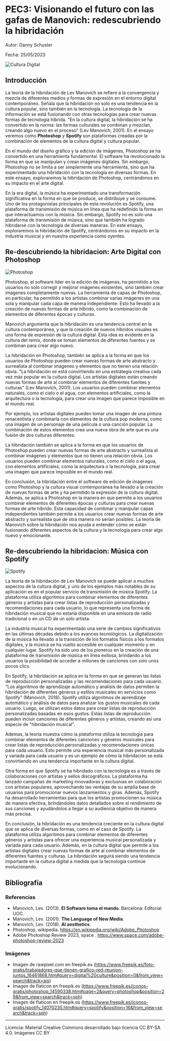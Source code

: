 # PEC3: Visionando el futuro con las gafas de Manovich: redescubriendo la hibridación

Autor: Danny Schuster

Fecha: 25/05/2023

![Cultura Digital](https://img.freepik.com/foto-gratis/trabajadores-que-tienen-grafico-red-reunion-juntos_53876-121359.jpg?w=996&t=st=1684314888~exp=1684315488~hmac=ca35d587f8a1165b747bc64ec3675fc9c2766a512a6a2fb1bd2c1b553fa4f841)


## Introducción

La teoría de la hibridación de Lev Manovich se refiere a la convergencia y mezcla de diferentes medios y formas de expresión en el entorno digital contemporáneo. Señala que la hibridación no solo es una tendencia en la cultura popular, sino también en la tecnología. La tecnología de la información se está fusionando con otras tecnologías para crear nuevas formas de tecnología híbrida. "En la cultura digital, la hibridación se ha convertido en la norma: las formas culturales se combinan y mezclan, creando algo nuevo en el proceso" (Lev Manovich, 2001). En el ensayo veremos como **Photoshop** y **Spotify** son plataformas creadas por la combinación de elementos de la cultura digital y cultura popular.

En el mundo del diseño gráfico y la edición de imágenes, Photoshop se ha convertido en una herramienta fundamental. El software ha revolucionado la forma en que se manipulan y crean imágenes digitales. Sin embargo, Photoshop no se limita a ser simplemente una herramienta, sino que ha experimentado una hibridación con la tecnología en diversas formas. En este ensayo, exploraremos la hibridación de Photoshop, centrándonos en su impacto en el arte digital.

En la era digital, la música ha experimentado una transformación significativa en la forma en que se produce, se distribuye y se consume. Uno de los protagonistas principales de esta revolución es Spotify, una plataforma de transmisión de música en línea que ha redefinido la forma en que interactuamos con la música. Sin embargo, Spotify no es solo una plataforma de transmisión de música, sino que también ha logrado hibridarse con la tecnología de diversas maneras. En este ensayo, exploraremos la hibridación de Spotify, centrándonos en su impacto en la industria musical y en nuestra experiencia como oyentes.


## Re-descubriendo la hibridacion: Arte Digital con Photoshop

![Photoshop](https://cdn-icons-png.flaticon.com/512/541/541586.png?w=740&t=st=1684309349~exp=1684309949~hmac=5c646df59c55fcaf280e427f6b68c932d7f3a719505fa4e66fa39ede7439e9eb)

Photoshop, el software líder en la edición de imágenes, ha permitido a los usuarios no solo corregir y mejorar imágenes existentes, sino también crear imágenes completamente nuevas. La herramienta de capas de Photoshop, en particular, ha permitido a los artistas combinar varias imágenes en una sola y manipular cada capa de manera independiente. Esto ha llevado a la creación de nuevas formas de arte híbrido, como la combinación de elementos de diferentes épocas y culturas.

Manovich argumenta que la hibridación es una tendencia central en la cultura contemporánea, y que la creación de nuevos híbridos visuales es una forma de expresión de la cultura digital. Esta idea es evidente en la cultura del remix, donde se toman elementos de diferentes fuentes y se combinan para crear algo nuevo.

La hibridación en Photoshop, también se aplica a la forma en que los usuarios de Photoshop pueden crear nuevas formas de arte abstracto y surrealista al combinar imágenes y elementos que no tienen una relación obvia. "La hibridación se está convirtiendo en una estrategia creativa cada vez más popular en la cultura digital. Los artistas digitales están creando nuevas formas de arte al combinar elementos de diferentes fuentes y culturas" (Lev Manovich, 2001). Los usuarios pueden combinar elementos naturales, como el cielo o el agua, con elementos artificiales, como la arquitectura o la tecnología, para crear una imagen que parece imposible en el mundo real.

Por ejemplo, los artistas digitales pueden tomar una imagen de una pintura renacentista y combinarla con elementos de la cultura pop moderna, como una imagen de un personaje de una película o una canción popular. La combinación de estos elementos crea una nueva obra de arte que es una fusión de dos culturas diferentes.

La hibridación también se aplica a la forma en que los usuarios de Photoshop pueden crear nuevas formas de arte abstracto y surrealista al combinar imágenes y elementos que no tienen una relación obvia. Los usuarios pueden combinar elementos naturales, como el cielo o el agua, con elementos artificiales, como la arquitectura o la tecnología, para crear una imagen que parece imposible en el mundo real.

En conclusión, la hibridación entre el software de edición de imágenes como Photoshop y la cultura visual contemporánea ha llevado a la creación de nuevas formas de arte y ha permitido la expresión de la cultura digital. Además, se aplica a Photoshop en la manera en que permite a los usuarios combinar elementos de diferentes épocas y culturas para crear nuevas formas de arte híbrido. Esta capacidad de combinar y manipular capas independientes también permite a los usuarios crear nuevas formas de arte abstracto y surrealista que de otra manera no serían posibles. La teoría de Manovich sobre la hibridación nos ayuda a entender cómo se están fusionando diferentes aspectos de la cultura y la tecnología para crear algo nuevo y emocionante.


## Re-descubriendo la hibridacion: Música con Spotify

![Spotify](https://cdn-icons-png.flaticon.com/512/174/174872.png?w=740&t=st=1684317003~exp=1684317603~hmac=13dc19170ef81ad09a9199325e51f3864649a8adeb322784b83e9468653a82b6)

La teoría de la hibridación de Lev Manovich se puede aplicar a muchos aspectos de la cultura digital, y uno de los ejemplos más notables de su aplicación es en el popular servicio de transmisión de música Spotify. La plataforma utiliza algoritmos para combinar elementos de diferentes géneros y artistas para crear listas de reproducción personalizadas y recomendaciones para cada usuario, lo que representa una forma de hibridación musical que no estaría disponible en una emisora de radio tradicional o en un CD de un solo artista.

La industria musical ha experimentado una serie de cambios significativos en las últimas décadas debido a los avances tecnológicos. La digitalización de la música ha llevado a la transición de los formatos físicos a los formatos digitales, y la música se ha vuelto accesible en cualquier momento y en cualquier lugar. Spotify ha sido uno de los pioneros en la creación de una plataforma de transmisión de música en línea exitosa, brindando a los usuarios la posibilidad de acceder a millones de canciones con solo unos pocos clics.

En Spotify, la hibridación se aplica en la forma en que se generan las listas de reproducción personalizadas y las recomendaciones para cada usuario. "Los algoritmos de aprendizaje automático y análisis de datos permiten la hibridación de diferentes géneros y estilos musicales en servicios como Spotify" (Manovich, 2018). Spotify utiliza algoritmos de aprendizaje automático y análisis de datos para analizar los gustos musicales de cada usuario. Luego, se utilizan estos datos para crear listas de reproducción personalizadas basadas en esos gustos. Estas listas de reproducción pueden incluir canciones de diferentes géneros y artistas, creando así una especie de "hibridación musical".

Ademas, la teoría muestra cómo la plataforma utiliza la tecnología para combinar elementos de diferentes canciones y géneros musicales para crear listas de reproducción personalizadas y recomendaciones únicas para cada usuario. Esto permite una experiencia musical más personalizada y variada para cada usuario y es un ejemplo de cómo la hibridación se está convirtiendo en una tendencia importante en la cultura digital.

Otra forma en que Spotify se ha hibridado con la tecnología es a través de colaboraciones con artistas y sellos discográficos. La plataforma ha lanzado campañas de marketing innovadoras y exclusivas en colaboración con artistas populares, aprovechando las ventajas de su amplia base de usuarios para promocionar nuevos lanzamientos y giras. Además, Spotify ha desarrollado herramientas para que los artistas promocionen su música de manera efectiva, brindándoles datos detallados sobre el rendimiento de sus canciones y ayudándolos a llegar a su audiencia objetivo de manera más precisa.

En conclusión, la hibridación es una tendencia creciente en la cultura digital que se aplica de diversas formas, como en el caso de Spotify. La plataforma utiliza algoritmos para combinar elementos de diferentes géneros y artistas para ofrecer una experiencia musical personalizada y variada para cada usuario. Además, en la cultura digital que permite a los artistas digitales crear nuevas formas de arte al combinar elementos de diferentes fuentes y culturas. La hibridación seguirá siendo una tendencia importante en la cultura digital a medida que la tecnología continúe evolucionando.


## Bibliografía

### Referencias
* Manovich, Lev. (2013). **El Software toma el mando**. Barcelona: Editorial UOC.
* Manovich, Lev. (2001). **The Language of New Media**.
* Manovich, Lev. (2018). **AI aesthetics**.
* Photoshop, wikipedia.  https://en.wikipedia.org/wiki/Adobe_Photoshop
* Adobe Photoshop Review 2023, space . https://www.space.com/adobe-photoshop-review-2023

### Imágenes
* Imagen de rawpixel.com en freepik.es (https://www.freepik.es/foto-gratis/trabajadores-que-tienen-grafico-red-reunion-juntos_16461868.htm#query=digital%20culture&position=0&from_view=search&track=ais)
* Imagen de flaticon en freepik.es (https://www.freepik.es/iconos-gratis/photoshop_14590338.htm#page=2&query=photoshop&position=29&from_view=search&track=sph)
* Imagen de flaticon en freepik.es (https://www.freepik.es/iconos-gratis/spotify_14070235.htm#query=spotify&position=16&from_view=search&track=sph)


----

Licencia: Material Creative Commons desarrollado bajo licencia CC BY-SA 4.0. Imágenes CC BY 
